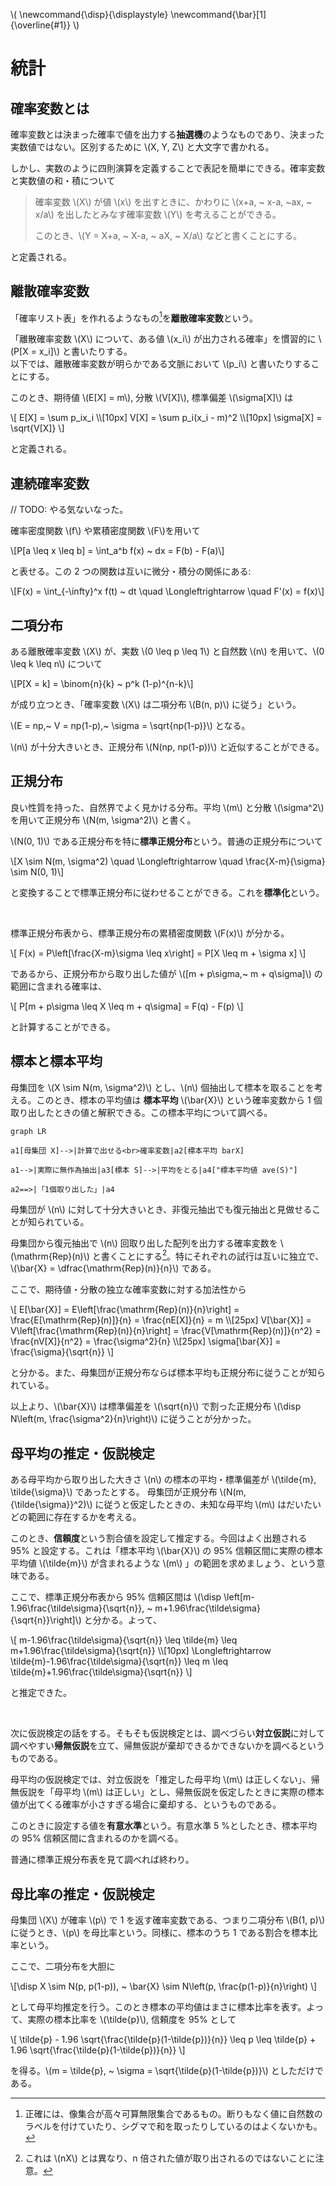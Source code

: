 \\(
    \newcommand{\disp}{\displaystyle}
    \newcommand{\bar}[1]{\overline{#1}}
\\)

# 統計

## 確率変数とは

確率変数とは決まった確率で値を出力する**抽選機**のようなものであり、決まった実数値ではない。区別するために \\(X, Y, Z\\) と大文字で書かれる。

しかし、実数のように四則演算を定義することで表記を簡単にできる。確率変数と実数値の和・積について

> 確率変数 \\(X\\) が値 \\(x\\) を出すときに、かわりに \\(x+a, ~ x-a, ~ax, ~ x/a\\) を出したとみなす確率変数 \\(Y\\) を考えることができる。
>
> このとき、\\(Y = X+a, ~ X-a, ~ aX, ~ X/a\\) などと書くことにする。

と定義される。

## 離散確率変数

「確率リスト表」を作れるようなもの[^1]を**離散確率変数**という。

「離散確率変数 \\(X\\) について、ある値 \\(x_i\\) が出力される確率」を慣習的に \\(P[X = x_i]\\) と書いたりする。  
以下では、離散確率変数が明らかである文脈において \\(p_i\\) と書いたりすることにする。

このとき、期待値 \\(E[X] = m\\), 分散 \\(V[X]\\), 標準偏差 \\(\sigma[X]\\) は

\\[
    E[X] = \sum p_ix_i \\\\[10px]
    V[X] = \sum p_i(x_i - m)^2 \\\\[10px]
    \sigma[X] = \sqrt{V[X]}
\\]

と定義される。

[^1]: 正確には、像集合が高々可算無限集合であるもの。断りもなく値に自然数のラベルを付けていたり、シグマで和を取ったりしているのはよくないかも。

## 連続確率変数

// TODO: やる気ないなった。

確率密度関数 \\(f\\) や累積密度関数 \\(F\\)を用いて

\\[P[a \leq x \leq b] = \int_a^b f(x) ~ dx = F(b) - F(a)\\]

と表せる。この 2 つの関数は互いに微分・積分の関係にある:

\\[F(x) = \int_{-\infty}^x f(t) ~ dt \quad \Longleftrightarrow \quad F'(x) = f(x)\\]



## 二項分布

ある離散確率変数 \\(X\\) が、実数 \\(0 \leq p \leq 1\\) と自然数 \\(n\\) を用いて、\\(0 \leq k \leq n\\) について

\\[P[X = k] = \binom{n}{k} ~ p^k (1-p)^{n-k}\\]

が成り立つとき、「確率変数 \\(X\\) は二項分布 \\(B(n, p)\\) に従う」という。

\\(E = np,~ V = np(1-p),~ \sigma = \sqrt{np(1-p)}\\) となる。

\\(n\\) が十分大きいとき、正規分布 \\(N(np, np(1-p))\\) と近似することができる。


## 正規分布

良い性質を持った、自然界でよく見かける分布。平均 \\(m\\) と分散 \\(\sigma^2\\) を用いて正規分布 \\(N(m, \sigma^2)\\) と書く。

\\(N(0, 1)\\) である正規分布を特に**標準正規分布**という。普通の正規分布について

\\[X \sim N(m, \sigma^2) \quad \Longleftrightarrow \quad \frac{X-m}{\sigma} \sim N(0, 1)\\]

と変換することで標準正規分布に従わせることができる。これを**標準化**という。

<br>

標準正規分布表から、標準正規分布の累積密度関数 \\(F(x)\\) が分かる。

\\[
    F(x) = P\left[\frac{X-m}\sigma \leq x\right] = P[X \leq m + \sigma x]
\\]

であるから、正規分布から取り出した値が \\([m + p\sigma,~ m + q\sigma]\\) の範囲に含まれる確率は、

\\[
    P[m + p\sigma \leq X \leq m + q\sigma] = F(q) - F(p)
\\]

と計算することができる。



## 標本と標本平均

母集団を \\(X \sim N(m, \sigma^2)\\) とし、\\(n\\) 個抽出して標本を取ることを考える。このとき、標本の平均値は **標本平均** \\(\bar{X}\\) という確率変数から 1 個取り出したときの値と解釈できる。この標本平均について調べる。

```mermaid
graph LR

a1[母集団 X]-->|計算で出せる<br>確率変数|a2[標本平均 barX]

a1-->|実際に無作為抽出|a3[標本 S]-->|平均をとる|a4["標本平均値 ave(S)"]

a2==>|「1個取り出した」|a4
```

母集団が \\(n\\) に対して十分大きいとき、非復元抽出でも復元抽出と見做せることが知られている。

母集団から復元抽出で \\(n\\) 回取り出した配列を出力する確率変数を \\(\mathrm{Rep}(n)\\) と書くことにする[^2]。特にそれぞれの試行は互いに独立で、\\(\bar{X} = \dfrac{\mathrm{Rep}(n)}{n}\\) である。

ここで、期待値・分散の独立な確率変数に対する加法性から

\\[
    E[\bar{X}] = E\left[\frac{\mathrm{Rep}(n)}{n}\right] = \frac{E[\mathrm{Rep}(n)]}{n} = \frac{nE[X]}{n} = m \\\\[25px]
    V[\bar{X}] = V\left[\frac{\mathrm{Rep}(n)}{n}\right] = \frac{V[\mathrm{Rep}(n)]}{n^2} = \frac{nV[X]}{n^2} = \frac{\sigma^2}{n} \\\\[25px]
    \sigma[\bar{X}] = \frac{\sigma}{\sqrt{n}}
\\]

と分かる。また、母集団が正規分布ならば標本平均も正規分布に従うことが知られている。

以上より、\\(\bar{X}\\) は標準偏差を \\(\sqrt{n}\\) で割った正規分布 \\(\disp N\left(m, \frac{\sigma^2}{n}\right)\\) に従うことが分かった。


[^2]: これは \\(nX\\) とは異なり、n 倍された値が取り出されるのではないことに注意。


## 母平均の推定・仮説検定

ある母平均から取り出した大きさ \\(n\\) の標本の平均・標準偏差が \\(\tilde{m}, \tilde{\sigma}\\) であったとする。
母集団が正規分布 \\(N(m, {\tilde{\sigma}}^2)\\) に従うと仮定したときの、未知な母平均 \\(m\\) はだいたいどの範囲に存在するかを考える。

このとき、**信頼度**という割合値を設定して推定する。今回はよく出題される 95% と設定する。これは「標本平均 \\(\bar{X}\\) の 95% 信頼区間に実際の標本平均値 \\(\tilde{m}\\) が含まれるような \\(m\\) 」の範囲を求めましょう、という意味である。

ここで、標準正規分布表から 95% 信頼区間は \\(\disp \left[m-1.96\frac{\tilde\sigma}{\sqrt{n}}, ~ m+1.96\frac{\tilde\sigma}{\sqrt{n}}\right]\\) と分かる。よって、

\\[
    m-1.96\frac{\tilde\sigma}{\sqrt{n}} \leq \tilde{m} \leq m+1.96\frac{\tilde\sigma}{\sqrt{n}} \\\\[10px]
    \Longleftrightarrow \tilde{m}-1.96\frac{\tilde\sigma}{\sqrt{n}} \leq m \leq \tilde{m}+1.96\frac{\tilde\sigma}{\sqrt{n}}
\\]

と推定できた。

<br>

次に仮説検定の話をする。そもそも仮説検定とは、調べづらい**対立仮説**に対して調べやすい**帰無仮説**を立て、帰無仮説が棄却できるかできないかを調べるというものである。

母平均の仮説検定では、対立仮説を「推定した母平均 \\(m\\) は正しくない」、帰無仮説を「母平均 \\(m\\) は正しい」とし、帰無仮説を仮定したときに実際の標本値が出てくる確率が小さすぎる場合に棄却する、というものである。

このときに設定する値を**有意水準**という。有意水準 5 %としたとき、標本平均の 95% 信頼区間に含まれるのかを調べる。

普通に標準正規分布表を見て調べれば終わり。


## 母比率の推定・仮説検定

母集団 \\(X\\) が確率 \\(p\\) で 1 を返す確率変数である、つまり二項分布 \\(B(1, p)\\) に従うとき、\\(p\\) を母比率という。同様に、標本のうち 1 である割合を標本比率という。

ここで、二項分布を大胆に

\\[\disp X \sim N(p, p(1-p)), ~ \bar{X} \sim N\left(p, \frac{p(1-p)}{n}\right) \\]

として母平均推定を行う。このとき標本の平均値はまさに標本比率を表す。よって、実際の標本比率を \\(\tilde{p}\\), 信頼度を 95% として

\\[
    \tilde{p} - 1.96 \sqrt{\frac{\tilde{p}(1-\tilde{p})}{n}} \leq p \leq \tilde{p} + 1.96 \sqrt{\frac{\tilde{p}(1-\tilde{p})}{n}}
\\]

を得る。\\(m = \tilde{p}, ~ \sigma = \sqrt{\tilde{p}(1-\tilde{p})}\\) としただけである。
